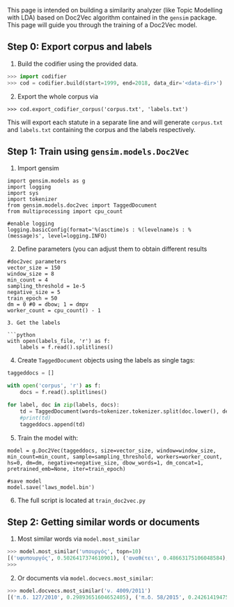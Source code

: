 This page is intended on building a similarity analyzer (like Topic Modelling with LDA) based on Doc2Vec algorithm contained in the `gensim` package. This page will guide you through the training of a Doc2Vec model. 

## Step 0: Export corpus and labels

1. Build the codifier using the provided data.
```python
>>> import codifier
>>> cod = codifier.build(start=1999, end=2018, data_dir='<data-dir>')
```

2. Export the whole corpus via
```python3 
>>> cod.export_codifier_corpus('corpus.txt', 'labels.txt')
```

This will export each statute in a separate line and will generate `corpus.txt` and `labels.txt` containing the corpus and the labels respectively.

## Step 1: Train using `gensim.models.Doc2Vec`

1. Import gensim
```python3
import gensim.models as g
import logging
import sys
import tokenizer
from gensim.models.doc2vec import TaggedDocument
from multiprocessing import cpu_count

#enable logging
logging.basicConfig(format='%(asctime)s : %(levelname)s : %(message)s', level=logging.INFO)

```
2. Define parameters (you can adjust them to obtain different results

```python3
#doc2vec parameters
vector_size = 150
window_size = 8
min_count = 4
sampling_threshold = 1e-5
negative_size = 5
train_epoch = 50
dm = 0 #0 = dbow; 1 = dmpv
worker_count = cpu_count() - 1

3. Get the labels 

```python
with open(labels_file, 'r') as f:
	labels = f.read().splitlines()
```

4. Create `TaggedDocument` objects using the labels as single tags: 

```python
taggeddocs = []

with open('corpus', 'r') as f:
	docs = f.read().splitlines()

for label, doc in zip(labels, docs):
	td = TaggedDocument(words=tokenizer.tokenizer.split(doc.lower(), delimiter=' '), tags=[label])
	#print(td)
	taggeddocs.append(td)

```

5. Train the model with:

```python3 
model = g.Doc2Vec(taggeddocs, size=vector_size, window=window_size, min_count=min_count, sample=sampling_threshold, workers=worker_count, hs=0, dm=dm, negative=negative_size, dbow_words=1, dm_concat=1, pretrained_emb=None, iter=train_epoch)

#save model
model.save('laws_model.bin')
```

6. The full script is located at  `train_doc2vec.py`

## Step 2: Getting similar words or documents

1. Most similar words via `model.most_similar`

```python
>>> model.most_similar('υπουργός', topn=10)
[('υφυπουργός', 0.5026417374610901), ('αναθέτει', 0.48663175106048584), ('συμβούλιο', 0.4686082601547241), ('ραδιοτηλεόρασης.', 0.4630734920501709), ('υπουργό', 0.4535461366176605), ('αποφαινόμενο', 0.4525904059410095), ('προσφύγει', 0.4489518404006958), ('έγγραφες', 0.4454580545425415), ('αποφασίζει', 0.44335660338401794), ('αρμόδιος', 0.4433564841747284)]
>>> 
```

2. Or documents via `model.docvecs.most_similar`:  
```python
>>> model.docvecs.most_similar('ν. 4009/2011')
[('π.δ. 127/2010', 0.29893651604652405), ('π.δ. 58/2015', 0.24261419475078583), ('π.δ. 13/2013', 0.23538821935653687), ('ν. 4001/2011', 0.22230146825313568), ('ν. 4321/2015', 0.19321933388710022), ('ν. 4420/2016', 0.19074279069900513), ('π.δ. 48/1999', 0.18942637741565704), ('π.δ. 148/2010', 0.18506628274917603), ('π.δ. 172/2014', 0.17951558530330658), ('π.δ. 134/2017', 0.17921951413154602)]
```


